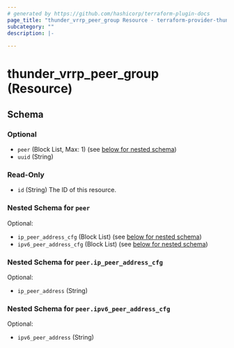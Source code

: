```yaml
---
# generated by https://github.com/hashicorp/terraform-plugin-docs
page_title: "thunder_vrrp_peer_group Resource - terraform-provider-thunder"
subcategory: ""
description: |-
  
---
```


# thunder_vrrp_peer_group (Resource)





<!-- schema generated by tfplugindocs -->
## Schema

### Optional

- `peer` (Block List, Max: 1) (see [below for nested schema](#nestedblock--peer))
- `uuid` (String)

### Read-Only

- `id` (String) The ID of this resource.

<a id="nestedblock--peer"></a>
### Nested Schema for `peer`

Optional:

- `ip_peer_address_cfg` (Block List) (see [below for nested schema](#nestedblock--peer--ip_peer_address_cfg))
- `ipv6_peer_address_cfg` (Block List) (see [below for nested schema](#nestedblock--peer--ipv6_peer_address_cfg))

<a id="nestedblock--peer--ip_peer_address_cfg"></a>
### Nested Schema for `peer.ip_peer_address_cfg`

Optional:

- `ip_peer_address` (String)


<a id="nestedblock--peer--ipv6_peer_address_cfg"></a>
### Nested Schema for `peer.ipv6_peer_address_cfg`

Optional:

- `ipv6_peer_address` (String)


